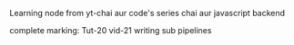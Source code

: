 Learning node from yt-chai aur code's series chai aur javascript backend

complete marking: Tut-20 vid-21 writing sub pipelines
